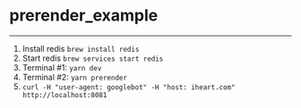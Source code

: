 # prerender_example

---

1. Install redis `brew install redis`
2. Start redis `brew services start redis`
3. Terminal #1: `yarn dev`
4. Terminal #2: `yarn prerender`
5. `curl -H "user-agent: googlebot" -H "host: iheart.com" http://localhost:8081`
